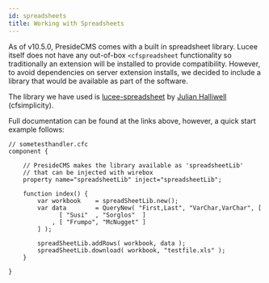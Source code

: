 ```yaml
---
id: spreadsheets
title: Working with Spreadsheets
---
```


As of v10.5.0, PresideCMS comes with a built in spreadsheet library. Lucee itself does not have any out-of-box `<cfspreadsheet` functionality so traditionally an extension will be installed to provide compatibility. However, to avoid dependencies on server extension installs, we decided to include a library that would be available as part of the software.

The library we have used is [lucee-spreadsheet](https://github.com/cfsimplicity/lucee-spreadsheet) by [Julian Halliwell](https://github.com/cfsimplicity) (cfsimplicity).

Full documentation can be found at the links above, however, a quick start example follows:

```luceescript
// sometesthandler.cfc
component {

    // PresideCMS makes the library available as 'spreadsheetLib'
    // that can be injected with wirebox
    property name="spreadsheetLib" inject="spreadsheetLib";

    function index() {
        var workbook    = spreadSheetLib.new();
        var data        = QueryNew( "First,Last", "VarChar,VarChar", [ 
              [ "Susi"  , "Sorglos"  ]
            , [ "Frumpo", "McNugget" ]
        ] );

        spreadSheetLib.addRows( workbook, data );
        spreadSheetLib.download( workbook, "testfile.xls" );
    }

}
```
